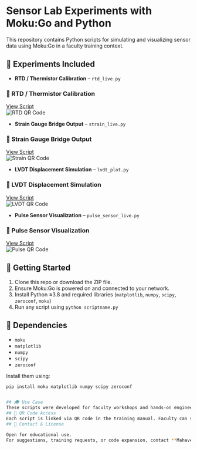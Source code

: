 # Sensor Lab Experiments with Moku:Go and Python

This repository contains Python scripts for simulating and visualizing sensor data using Moku:Go in a faculty training context.

## 📘 Experiments Included

- **RTD / Thermistor Calibration** – `rtd_live.py`
### 🔹 RTD / Thermistor Calibration  
[View Script](https://github.com/auriasavanur/sensor-lab-python/blob/main/run_rtd.py)  
![RTD QR Code](images/qr_codes/rtd_qr.png)
- **Strain Gauge Bridge Output** – `strain_live.py`
### 🔹 Strain Gauge Bridge Output  
[View Script](https://github.com/auriasavanur/sensor-lab-python/blob/main/run_strain.py)  
![Strain QR Code](images/qr_codes/strain_qr.png)
- **LVDT Displacement Simulation** – `lvdt_plot.py`
### 🔹 LVDT Displacement Simulation  
[View Script](https://github.com/auriasavanur/sensor-lab-python/blob/main/run_lvdt.py)  
![LVDT QR Code](images/qr_codes/lvdt_qr.png)
- **Pulse Sensor Visualization** – `pulse_sensor_live.py`
### 🔹 Pulse Sensor Visualization  
[View Script](https://github.com/auriasavanur/sensor-lab-python/blob/main/run_pulse.py)  
![Pulse QR Code](images/qr_codes/pulse_qr.png)

## 🚀 Getting Started

1. Clone this repo or download the ZIP file.
2. Ensure Moku:Go is powered on and connected to your network.
3. Install Python ≥3.8 and required libraries (`matplotlib`, `numpy`, `scipy`, `zeroconf`, `moku`)
4. Run any script using `python scriptname.py`

## 🧪 Dependencies

- `moku`
- `matplotlib`
- `numpy`
- `scipy`
- `zeroconf`

Install them using:
```bash
pip install moku matplotlib numpy scipy zeroconf


## 🎓 Use Case
These scripts were developed for faculty workshops and hands-on engineering education using Moku:Go.
## 📲 QR Code Access
Each script is linked via QR code in the training manual. Faculty can scan to view, copy, or run code directly.
## 🧰 Contact & License

Open for educational use.  
For suggestions, training requests, or code expansion, contact **Mahaveer** at _[your email or GitHub profile link]_.